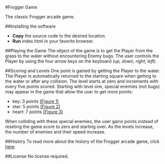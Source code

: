 #Frogger Game

The classic Frogger arcade game.

##Installing the software

* **Copy** the source code to the desired location.
* **Run** index.html in your favorite browser.

##Playing the Game
The object of the game is to get the Player from the grass to the water without encountering Enemy bugs.  The user controls the Player by using the four arrow keys on the keyboard (_up, down, right, left_).

##Scoring and Levels
One point is gained by getting the Player to the water.  The Player is automatically returned to the starting square when getting to the water or after any collision.  The level starts at zero and increments with every five points scored.  Starting with level one, special enemies (not bugs) may appear in the game that allow the user to get more points:

* key: 	 3 points [(Figure 1)](images/key.png?raw=true "Figure 1")
* star:  5 points [(Figure 2)](images/star.png?raw=true "Figure 2")
* heart: 7 points [(Figure 3)](images/heart.png?raw=true "Figure 3")

When colliding with these special enemies, the user gains points instead of reseting the game score to zero and starting over.  As the levels increase, the number of enemies and their speed increase.

##History
To read more about the history of the Frogger arcade game, click [here](https://en.wikipedia.org/wiki/Frogger).

##License
No license required.
